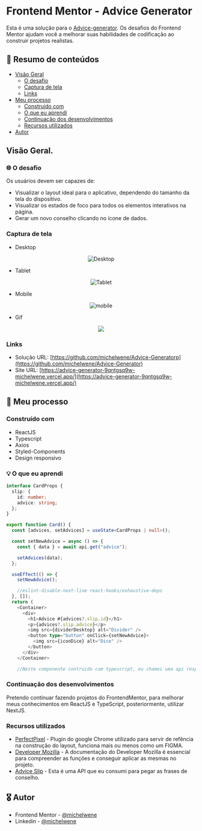 # Frontend Mentor - Advice Generator

Esta é uma solução para o [Advice-generator](https://www.frontendmentor.io/challenges/advice-generator-app-QdUG-13db). Os desafios do Frontend Mentor ajudam você a melhorar suas habilidades de codificação ao construir projetos realistas.

## :dart: Resumo de conteúdos

- [Visão Geral](#Visão-Geral)
  - [O desafio](#O-desafio)
  - [Captura de tela](#Captura-de-tela)
  - [Links](#Links)
- [Meu processo](#Meu-processo)
  - [Construído com](#Constrído-com)
  - [O que eu aprendi](#O-que-eu-aprendi)
  - [Continuação dos desenvolvimentos](#Continuação-dos-desenvolvimentos)
  - [Recursos utilizados](#Recursos-utilizados)
- [Autor](#Autor)

## Visão Geral.

### :globe_with_meridians: O desafio

Os usuários devem ser capazes de:

- Visualizar o layout ideal para o aplicativo, dependendo do tamanho da tela do dispositivo.
- Visualizar os estados de foco para todos os elementos interativos na página.
- Gerar um novo conselho clicando no ícone de dados.

### Captura de tela

- Desktop
<p  align="center" >
  <img src="src/assets/desktop.png"alt="Desktop"/>
</p>

- Tablet
<p  align="center" >
<img src="src/assets/tablet.png"alt="Tablet"/>
</p>

- Mobile
<p  align="center" >
<img src="src/assets/mobile.png"alt="mobile"/>
</p>

- Gif
<p  align="center" >
<img src="src/assets/Advice-Generator.gif">
</p>

### Links

- Solução URL: [https://github.com/michelwene/Advice-Generatorp](https://github.com/michelwene/Advice-Generator)
- Site URL: [https://advice-generator-9qntgsq9w-michelwene.vercel.app/](https://advice-generator-9qntgsq9w-michelwene.vercel.app/)

## :page_with_curl: Meu processo

### Construído com

- ReactJS
- Typescript
- Axios
- Styled-Components
- Design responsivo

### :bulb: O que eu aprendi
```typescript
interface CardProps {
  slip: {
    id: number;
    advice: string;
  };
}

export function Card() {
  const [advices, setAdvices] = useState<CardProps | null>();

  const setNewAdvice = async () => {
    const { data } = await api.get("advice");

    setAdvices(data);
  };

  useEffect(() => {
    setNewAdvice();

    //eslint-disable-next-line react-hooks/exhaustive-deps
  }, []);
  return (
    <Container>
      <div>
        <h1>Advice #{advices?.slip.id}</h1>
        <p>{advices?.slip.advice}</p>
        <img src={dividerDesktop} alt="Divider" />
        <button type="button" onClick={setNewAdvice}>
          <img src={iconDice} alt="Dice" />
        </button>
      </div>
    </Container>

    //Neste componente contruido com typescript, eu chamei uma api responsável por trazer as frases mostradas na página, e pude colocar em prática os conceitos aprendidos em outra projetos sobre o typescript.
```

### Continuação dos desenvolvimentos

Pretendo continuar fazendo projetos do FrontendMentor, para melhorar meus conhecimentos em ReactJS e TypeScript, posteriormente, utilizar NextJS.

### Recursos utilizados

- [PerfectPixel](https://www.welldonecode.com/perfectpixel/) - Plugin do google Chrome utilizado para servir de refência na construção do layout, funciona mais ou menos como um FIGMA.
- [Developer Mozilla](https://developer.mozilla.org/en-US/docs/Web/JavaScript) - A documentação do Developer Mozilla é essencial para compreender as funções e conseguir aplicar as mesmas no projeto.
- [Advice Slip](https://api.adviceslip.com/) - Esta é uma API que eu consumi para pegar as frases de conselho. 

## 	:medal_military: Autor

- Frontend Mentor - [@michelwene](https://www.frontendmentor.io/profile/michelwene)
- Linkedin - [@michelwene](https://www.linkedin.com/in/michelwene/)
